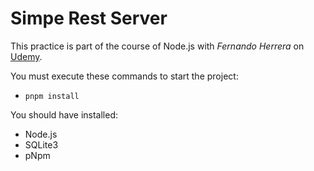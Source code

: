 # Simpe Rest Server

This practice is part of the course of Node.js with *Fernando Herrera* on [Udemy](https://www.udemy.com/course/node-de-cero-a-experto/).

You must execute these commands to start the project:

- `pnpm install`

You should have installed:
- Node.js
- SQLite3
- pNpm
